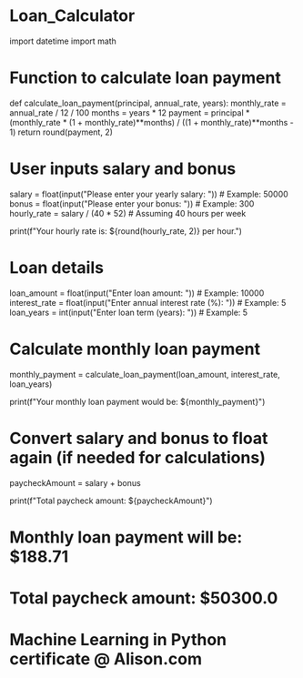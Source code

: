 # Loan_Calculator
import datetime
import math

# Function to calculate loan payment
def calculate_loan_payment(principal, annual_rate, years):
    monthly_rate = annual_rate / 12 / 100
    months = years * 12
    payment = principal * (monthly_rate * (1 + monthly_rate)**months) / ((1 + monthly_rate)**months - 1)
    return round(payment, 2)

# User inputs salary and bonus
salary = float(input("Please enter your yearly salary: "))  # Example: 50000
bonus = float(input("Please enter your bonus: "))  # Example: 300
hourly_rate = salary / (40 * 52)  # Assuming 40 hours per week

print(f"Your hourly rate is: ${round(hourly_rate, 2)} per hour.")

# Loan details
loan_amount = float(input("Enter loan amount: "))  # Example: 10000
interest_rate = float(input("Enter annual interest rate (%): "))  # Example: 5
loan_years = int(input("Enter loan term (years): "))  # Example: 5

# Calculate monthly loan payment
monthly_payment = calculate_loan_payment(loan_amount, interest_rate, loan_years)

print(f"Your monthly loan payment would be: ${monthly_payment}")

# Convert salary and bonus to float again (if needed for calculations)
paycheckAmount = salary + bonus

print(f"Total paycheck amount: ${paycheckAmount}")

# Monthly loan payment will be: $188.71
# Total paycheck amount: $50300.0                      

#  Machine Learning in Python certificate @ Alison.com
